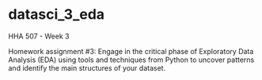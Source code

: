 # datasci_3_eda
HHA 507 - Week 3

Homework assignment #3: Engage in the critical phase of Exploratory Data Analysis (EDA) using tools and techniques from Python to uncover patterns and identify the main structures of your dataset.
